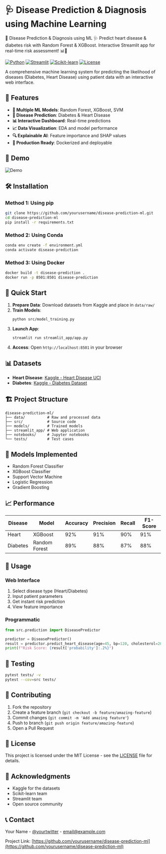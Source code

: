 # 🩺 Disease Prediction & Diagnosis using Machine Learning

🤖 Disease Prediction & Diagnosis using ML 🩺 Predict heart disease & diabetes risk with Random Forest & XGBoost. Interactive Streamlit app for real-time risk assessment! 📊🚀

[![Python](https://img.shields.io/badge/Python-3.8%2B-blue)](https://python.org)
[![Streamlit](https://img.shields.io/badge/Streamlit-1.28.0-red)](https://streamlit.io)
[![Scikit-learn](https://img.shields.io/badge/Scikit--learn-1.3.0-orange)](https://scikit-learn.org)
[![License](https://img.shields.io/badge/License-MIT-green)](LICENSE)

A comprehensive machine learning system for predicting the likelihood of diseases (Diabetes, Heart Disease) using patient data with an interactive web interface.

## 🌟 Features

- **🤖 Multiple ML Models**: Random Forest, XGBoost, SVM
- **🎯 Disease Prediction**: Diabetes & Heart Disease
- **📊 Interactive Dashboard**: Real-time predictions
- **📈 Data Visualization**: EDA and model performance
- **🔍 Explainable AI**: Feature importance and SHAP values
- **🚀 Production Ready**: Dockerized and deployable

## 📸 Demo

![Demo](streamlit_app/assets/images/demo.gif)

## 🛠️ Installation

### Method 1: Using pip
```bash
git clone https://github.com/yourusername/disease-prediction-ml.git
cd disease-prediction-ml
pip install -r requirements.txt
```

### Method 2: Using Conda
```bash
conda env create -f environment.yml
conda activate disease-prediction
```

### Method 3: Using Docker
```bash
docker build -t disease-prediction .
docker run -p 8501:8501 disease-prediction
```

## 🚀 Quick Start

1. **Prepare Data**: Download datasets from Kaggle and place in `data/raw/`
2. **Train Models**:
   ```bash
   python src/model_training.py
   ```
3. **Launch App**:
   ```bash
   streamlit run streamlit_app/app.py
   ```
4. **Access**: Open `http://localhost:8501` in your browser

## 📊 Datasets

- **Heart Disease**: [Kaggle - Heart Disease UCI](https://www.kaggle.com/ronitf/heart-disease-uci)
- **Diabetes**: [Kaggle - Diabetes Dataset](https://www.kaggle.com/uciml/pima-indians-diabetes-database)

## 🏗️ Project Structure

```
disease-prediction-ml/
├── data/          # Raw and processed data
├── src/           # Source code
├── models/        # Trained models
├── streamlit_app/ # Web application
├── notebooks/     # Jupyter notebooks
└── tests/         # Test cases
```

## 🤖 Models Implemented

- Random Forest Classifier
- XGBoost Classifier
- Support Vector Machine
- Logistic Regression
- Gradient Boosting

## 📈 Performance

| Disease | Model | Accuracy | Precision | Recall | F1-Score |
|---------|-------|----------|-----------|--------|----------|
| Heart | XGBoost | 92% | 91% | 90% | 91% |
| Diabetes | Random Forest | 89% | 88% | 87% | 88% |

## 🎯 Usage

### Web Interface
1. Select disease type (Heart/Diabetes)
2. Input patient parameters
3. Get instant risk prediction
4. View feature importance

### Programmatic
```python
from src.prediction import DiseasePredictor

predictor = DiseasePredictor()
result = predictor.predict_heart_disease(age=45, bp=120, cholesterol=200)
print(f"Risk Score: {result['probability']:.2%}")
```

## 🧪 Testing

```bash
pytest tests/ -v
pytest --cov=src tests/
```

## 🤝 Contributing

1. Fork the repository
2. Create a feature branch (`git checkout -b feature/amazing-feature`)
3. Commit changes (`git commit -m 'Add amazing feature'`)
4. Push to branch (`git push origin feature/amazing-feature`)
5. Open a Pull Request

## 📝 License

This project is licensed under the MIT License - see the [LICENSE](LICENSE) file for details.

## 🙏 Acknowledgments

- Kaggle for the datasets
- Scikit-learn team
- Streamlit team
- Open source community

## 📞 Contact

Your Name - [@yourtwitter](https://twitter.com/yourtwitter) - email@example.com

Project Link: [https://github.com/yourusername/disease-prediction-ml](https://github.com/yourusername/disease-prediction-ml)
```
